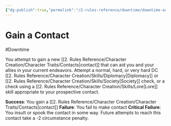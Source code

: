 ```yaml
---
{"dg-publish":true,"permalink":"/2-rules-reference/downtime/downtime-activities/socialize/gain-a-contact/","noteIcon":""}
---
```


# Gain a Contact
#Downtime 

You attempt to gain a new [[2. Rules Reference/Character Creation/Character Traits/Contacts\|contact]] that can aid you and your allies in your current endeavors. Attempt a normal, hard, or very hard DC [[2. Rules Reference/Character Creation/Skills/Diplomacy\|Diplomacy]] or [[2. Rules Reference/Character Creation/Skills/Society\|Society]] check, or a check using a [[2. Rules Reference/Character Creation/Skills/Lore\|Lore]] skill appropriate to your prospective contact.

**Success**: You gain a [[2. Rules Reference/Character Creation/Character Traits/Contacts\|contact]]
**Failure**: You fail to make contact 
**Critical Failure**: You insult or spook the contact in some way. Future attempts to reach this contact take a -2 circumstance penalty. 